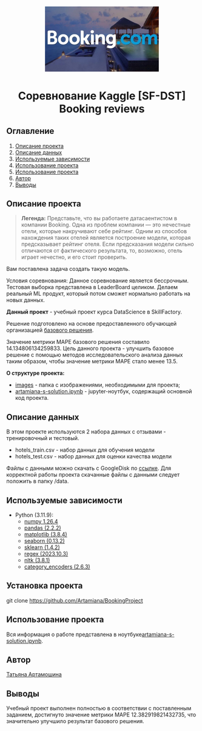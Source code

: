 
# <center><img src="./images/booking.JPG" alt="drawing" width="300"/></center>


# <center> Соревнование Kaggle [SF-DST] Booking reviews</center>
## Оглавление
1. [Описание проекта](#Описание-проекта)
2. [Описание данных](#Описание-данных)
3. [Используемые зависимости](#Используемые-зависимости)
4. [Использование проекта](#Установка-проекта)
5. [Использование проекта](#Использование-проекта)
6. [Автор](#Автор)
7. [Выводы](#Выводы)

## Описание проекта


> **Легенда:** 
Представьте, что вы работаете датасаентистом в компании Booking. Одна из проблем компании — это нечестные отели, которые накручивают себе рейтинг. Одним из способов нахождения таких отелей является построение модели, которая предсказывает рейтинг отеля. Если предсказания модели сильно отличаются от фактического результата, то, возможно, отель играет нечестно, и его стоит проверить.

Вам поставлена задача создать такую модель.

Условия соревнования:
Данное соревнование является бессрочным. Тестовая выборка представлена в LeaderBoard целиком. Делаем реальный ML продукт, который потом сможет нормально работать на новых данных.

**Данный проект** - учебный проект курса DataScience в SkillFactory. 

Решение подготовлено на основе предоставленного обучающей организацией [базового решения](https://www.kaggle.com/code/mamonmega/baseline-v1). 

Значение метрики MAPE базового решения составило 14.134806134259833. Цель данного проекта - улучшить базовое решение с помощью методов исследовательского анализа данных таким образом, чтобы значение метрики MAPE стало менее 13.5.


**О структуре проекта:**
* [images](./images) - папка с изображениями, необходимыми для проекта;
* [artamiana-s-solution.ipynb](./artamiana-s-solution.ipynb) - jupyter-ноутбук, содержащий основной код проекта.


## Описание данных
В этом проекте используются 2 набора данных с отзывами - тренировочный и тестовый.

* hotels_train.csv - набор данных для обучения модели
* hotels_test.csv - набор данных для оценки качества модели

Файлы с данными можно скачать с GoogleDisk по [ссылке](https://drive.google.com/drive/folders/1B_YhbEf7-guK3I3wyPRYj6MidDjARRQN?usp=drive_link). Для корректной работы проекта скачанные файлы с данными следует положить в папку /data. 


## Используемые зависимости
* Python (3.11.9):
    * [numpy 1.26.4](https://numpy.org/)
    * [pandas (2.2.2)](https://pandas.pydata.org)
    * [matplotlib (3.8.4)](https://matplotlib.org)
    * [seaborn (0.13.2)](https://seaborn.pydata.org)
    * [sklearn (1.4.2)](https://scikit-learn.org)
    * [regex (2023.10.3)](https://docs.python.org/3/library/re.html)
    * [nltk (3.8.1)](https://www.nltk.org/)
    * [category_encoders (2.6.3)](https://contrib.scikit-learn.org/category_encoders/)

## Установка проекта
git clone https://github.com/Artamiana/BookingProject

## Использование проекта
Вся информация о работе представлена в ноутбуке[artamiana-s-solution.ipynb](./artamiana-s-solution.ipynb).

## Автор
[Татьяна Артамошина](https://t.me/Tatiana_Artamoshina)

## Выводы
Учебный проект выполнен полностью в соответствии с поставленным заданием, достигнуто значение метрики MAPE 12.382919821432735, что значительно улучшило результат базового решения.